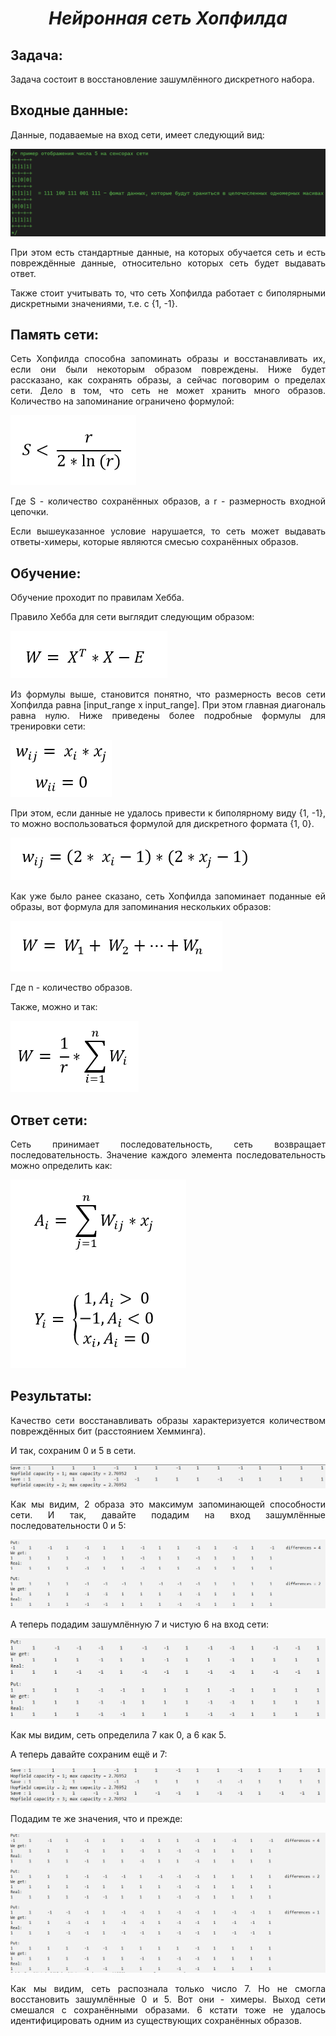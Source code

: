 ***<h1 align = "center">Нейронная сеть Хопфилда</a>***

<p align = "justify">

</p>

**<h2> Задача: </h2>** 

Задача состоит в восстановление зашумлённого дискретного набора. 

**<h2> Входные данные: </h2>** 

Данные, подаваемые на вход сети, имеет следующий вид:

![](images/DataSet.png)  
  
<p align = "justify">
При этом есть стандартные данные, на которых обучается сеть и есть повреждённые данные, относительно которых сеть будет выдавать ответ.
</p>

<p align = "justify">
Также стоит учитывать то, что сеть Хопфилда работает с биполярными дискретными значениями, т.е. с {1, -1}.
</p>

**<h2> Память сети: </h2>** 

<p align = "justify">
Сеть Хопфилда способна запоминать образы и восстанавливать их, если они были некоторым образом повреждены. Ниже будет рассказано, как сохранять образы, а сейчас поговорим о пределах сети. Дело в том, что сеть не может хранить много образов. Количество на запоминание ограничено формулой:
</p>

![](images/Save.png)

<p align = "justify">
Где S - количество сохранённых образов, а r - размерность входной цепочки.
</p>

<p align = "justify">
Если вышеуказанное условие нарушается, то сеть может выдавать ответы-химеры, которые являются смесью сохранённых образов. 
</p>

**<h2> Обучение: </h2>** 

<p align = "justify">
Обучение проходит по правилам Хебба.
</p>

<p align = "justify">
Правило Хебба для сети выглядит следующим образом: 
</p>

![](images/VectorTrain.png)

<p align = "justify">
Из формулы выше, становится понятно, что размерность весов сети Хопфилда равна [input_range x input_range]. При этом главная диагональ равна нулю. Ниже приведены более подробные формулы для тренировки сети:
</p>

![](images/TrainBipolar.png)

<p align = "justify">
При этом, если данные не удалось привести к биполярному виду {1, -1}, то можно воспользоваться формулой для дискретного формата {1, 0}.
</p>

![](images/TrainDiscret.png)

<p align = "justify">
Как уже было ранее сказано, сеть Хопфилда запоминает поданные ей образы, вот формула для запоминания нескольких образов:
</p>

![](images/TrainMore.png)  

Где n - количество образов.  

Также, можно и так:

![](images/TrainMore2.png)  

**<h2> Ответ сети: </h2>** 

<p align = "justify">
Сеть принимает последовательность, сеть возвращает последовательность. Значение каждого элемента последовательность можно определить как:
</p>

![](images/Answer.png)  

**<h2> Результаты: </h2>** 

<p align = "justify">
Качество сети восстанавливать образы характеризуется количеством повреждённых бит (расстоянием Хемминга). 
</p>

<p align = "justify">
И так, сохраним 0 и 5 в сети. 
</p>

![](images/Save05.png)  

<p align = "justify">
Как мы видим, 2 образа это максимум запоминающей способности сети. И так, давайте подадим на вход зашумлённые последовательности 0 и 5:
</p>

![](images/Check05.png)  

А теперь подадим зашумлённую 7 и чистую 6 на вход сети:

![](images/Check76.png)  

<p align = "justify">
Как мы видим, сеть определила 7 как 0, а 6 как 5.
</p>

<p align = "justify">
А теперь давайте сохраним ещё и 7:
</p>

![](images/Save057.png)  

<p align = "justify">
Подадим те же значения, что и прежде:
</p>

![](images/Check057.png)  

<p align = "justify">
Как мы видим, сеть распознала только число 7. Но не смогла восстановить зашумлённые 0 и 5. Вот они - химеры. Выход сети смешался с сохранёнными образами. 6 кстати тоже не удалось  идентифицировать одним из существующих сохранённых образов.
</p>
